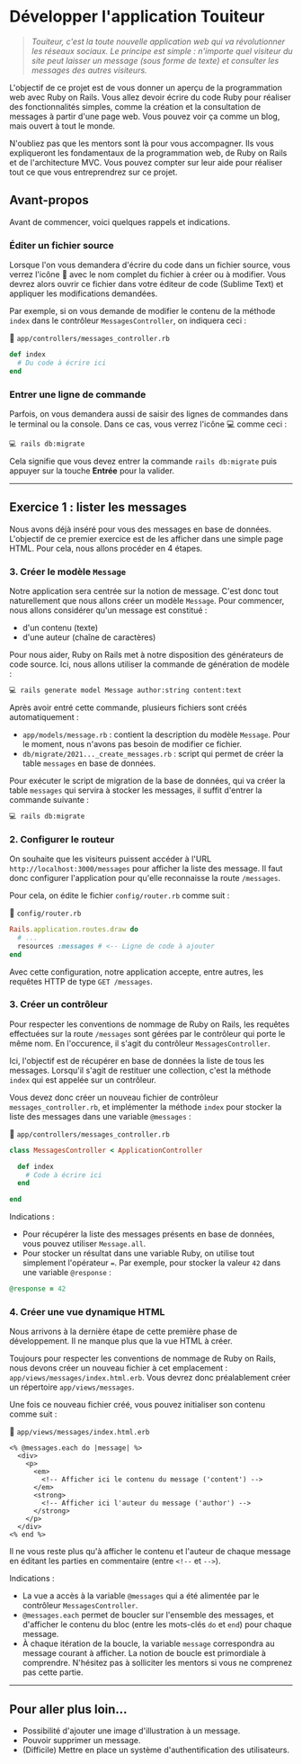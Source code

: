 # Développer l'application Touiteur

> *Touiteur, c'est la toute nouvelle application web qui va révolutionner les réseaux sociaux. Le principe est simple : n'importe quel visiteur du site peut laisser un message (sous forme de texte) et consulter les messages des autres visiteurs.*

L'objectif de ce projet est de vous donner un aperçu de la programmation web avec Ruby on Rails. Vous allez devoir écrire du code Ruby pour réaliser des fonctionnalités simples, comme la création et la consultation de messages à partir d'une page web. Vous pouvez voir ça comme un blog, mais ouvert à tout le monde.

N'oubliez pas que les mentors sont là pour vous accompagner. Ils vous expliqueront les fondamentaux de la programmation web, de Ruby on Rails et de l'architecture MVC. Vous pouvez compter sur leur aide pour réaliser tout ce que vous entreprendrez sur ce projet.

## Avant-propos

Avant de commencer, voici quelques rappels et indications.

### Éditer un fichier source

Lorsque l'on vous demandera d'écrire du code dans un fichier source, vous verrez l'icône 📄 avec le nom complet du fichier à créer ou à modifier. Vous devrez alors ouvrir ce fichier dans votre éditeur de code (Sublime Text) et appliquer les modifications demandées.

Par exemple, si on vous demande de modifier le contenu de la méthode `index` dans le contrôleur `MessagesController`, on indiquera ceci :

📄 `app/controllers/messages_controller.rb`

```ruby
def index
  # Du code à écrire ici
end
```

### Entrer une ligne de commande

Parfois, on vous demandera aussi de saisir des lignes de commandes dans le terminal ou la console. Dans ce cas, vous verrez l'icône 💻 comme ceci :


```sh
💻 rails db:migrate
```

Cela signifie que vous devez entrer la commande `rails db:migrate` puis appuyer sur la touche **Entrée** pour la valider.

---

## Exercice 1 : lister les messages

Nous avons déjà inséré pour vous des messages en base de données. L'objectif de ce premier exercice est de les afficher dans une simple page HTML. Pour cela, nous allons procéder en 4 étapes.

### 3. Créer le modèle `Message`

Notre application sera centrée sur la notion de message. C'est donc tout naturellement que nous allons créer un modèle `Message`. Pour commencer, nous allons considérer qu'un message est constitué :
- d'un contenu (texte)
- d'une auteur (chaîne de caractères)

Pour nous aider, Ruby on Rails met à notre disposition des générateurs de code source. Ici, nous allons utiliser la commande de génération de modèle :

```sh
💻 rails generate model Message author:string content:text
```

Après avoir entré cette commande, plusieurs fichiers sont créés automatiquement :
- `app/models/message.rb` : contient la description du modèle `Message`. Pour le moment, nous n'avons pas besoin de modifier ce fichier.
- `db/migrate/2021..._create_messages.rb` : script qui permet de créer la table `messages` en base de données.

Pour exécuter le script de migration de la base de données, qui va créer la table `messages` qui servira à stocker les messages, il suffit d'entrer la commande suivante :

```sh
💻 rails db:migrate
```

### 2. Configurer le routeur

On souhaite que les visiteurs puissent accéder à l'URL `http://localhost:3000/messages` pour afficher la liste des message. Il faut donc configurer l'application pour qu'elle reconnaisse la route `/messages`.

Pour cela, on édite le fichier `config/router.rb` comme suit :

📄 `config/router.rb`

```ruby
Rails.application.routes.draw do
  # ... 
  resources :messages # <-- Ligne de code à ajouter
end
```

Avec cette configuration, notre application accepte, entre autres, les requêtes HTTP de type `GET /messages`.

### 3. Créer un contrôleur

Pour respecter les conventions de nommage de Ruby on Rails, les requêtes effectuées sur la route `/messages` sont gérées par le contrôleur qui porte le même nom. En l'occurence, il s'agit du contrôleur `MessagesController`.

Ici, l'objectif est de récupérer en base de données la liste de tous les messages. Lorsqu'il s'agit de restituer une collection, c'est la méthode `index` qui est appelée sur un contrôleur. 

Vous devez donc créer un nouveau fichier de contrôleur `messages_controller.rb`, et implémenter la méthode `index` pour stocker la liste des messages dans une variable `@messages` :

📄 `app/controllers/messages_controller.rb`

```ruby
class MessagesController < ApplicationController

  def index
    # Code à écrire ici
  end

end
```

Indications :
- Pour récupérer la liste des messages présents en base de données, vous pouvez utiliser `Message.all`.
- Pour stocker un résultat dans une variable Ruby, on utilise tout simplement l'opérateur `=`. Par exemple, pour stocker la valeur `42` dans une variable `@response` : 
```ruby
@response = 42
```

### 4. Créer une vue dynamique HTML

Nous arrivons à la dernière étape de cette première phase de développement. Il ne manque plus que la vue HTML à créer.

Toujours pour respecter les conventions de nommage de Ruby on Rails, nous devons créer un nouveau fichier à cet emplacement : `app/views/messages/index.html.erb`. Vous devrez donc préalablement créer un répertoire `app/views/messages`.

Une fois ce nouveau fichier créé, vous pouvez initialiser son contenu comme suit :

📄 `app/views/messages/index.html.erb`
```erb
<% @messages.each do |message| %>
  <div>
    <p>
      <em>
        <!-- Afficher ici le contenu du message ('content') -->
      </em>
      <strong>
        <!-- Afficher ici l'auteur du message ('author') -->
      </strong>
    </p>
  </div>
<% end %>
```

Il ne vous reste plus qu'à afficher le contenu et l'auteur de chaque message en éditant les parties en commentaire (entre `<!--` et `-->`).

Indications :
- La vue a accès à la variable `@messages` qui a été alimentée par le contrôleur `MessagesController`.
- `@messages.each` permet de boucler sur l'ensemble des messages, et d'afficher le contenu du bloc (entre les mots-clés `do` et `end`) pour chaque message.
- À chaque itération de la boucle, la variable `message` correspondra au message courant à afficher. La notion de boucle est primordiale à comprendre. N'hésitez pas à solliciter les mentors si vous ne comprenez pas cette partie.

---

## Pour aller plus loin...

- Possibilité d'ajouter une image d'illustration à un message.
- Pouvoir supprimer un message.
- (Difficile) Mettre en place un système d'authentification des utilisateurs.